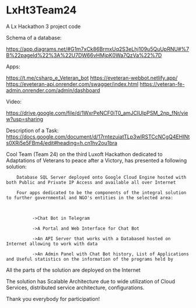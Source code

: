 # LxHt3Team24

A Lx Hackathon 3 project code 

Schema of a database:

https://app.diagrams.net/#G1m7xCk86BrmxUq2S3eLhj109u5QuUpRNU#%7B%22pageId%22%3A%22U7DW66vHMjpK0Wa7QzVa%22%7D


Apps:

https://t.me/csharp_e_Veteran_bot
https://eveteran-webbot.netlify.app/
https://eveteran-api.onrender.com/swagger/index.html
https://veteran-fe-admin.onrender.com/admin/dashboard

Video:

https://drive.google.com/file/d/1WxrPeNCF0iT0_amJCIUlpPSM_2np_fNr/view?usp=sharing

Description of a Task: https://docs.google.com/document/d/17rntezuiatTLp3wlRSTCcNCgQ4EHINts0XRi5e5FBm4/edit#heading=h.cn1hv2ou1bra

Cool Team (Team 24) on the third Luxoft Hackathon dedicated to Adaptations of Veterans to peace after a Victory, has presented a following solution:

        Database SQL Server deployed onto Google Cloud Engine hosted with both Public and Private IP Access and available all over Internet

        Four apps dedicated to be the components of the integral solution to further governmental and NGO's entities in the selected area:


  
              ->Chat Bot in Telegram
              
              ->A Portal and Web Interface for Chat Bot
              
              ->An API Server that works with a Databased hosted on Internet allowing to work with data
              
              ->An Admin Panel with Chat Bot history, List of Applications and Useful statistics on the information of the programs held by



All the parts of the solution are deployed on the Internet

The solution has Scalable Architecture due to wide utilization of Cloud Services, distributed service architecture, configurations.

Thank you everybody for participation!
